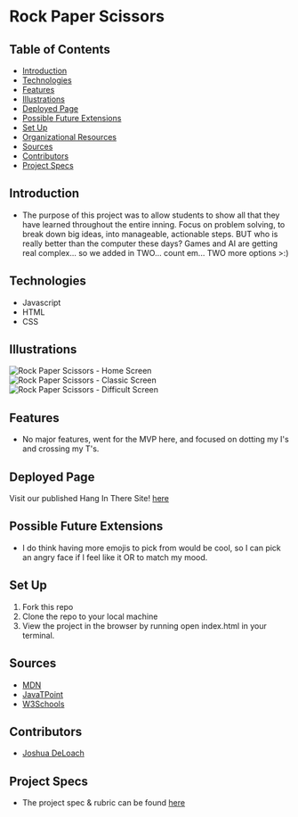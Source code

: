 # Rock Paper Scissors 


## Table of Contents
  - [Introduction](#introduction)
  - [Technologies](#technologies)
  - [Features](#features)
  - [Illustrations](#illustrations)
  - [Deployed Page](#deployed-page)
  - [Possible Future Extensions](#possible-future-extensions)
  - [Set Up](#set-up)
  - [Organizational Resources](#organizational-resources)
  - [Sources](#sources)
  - [Contributors](#contributors)
  - [Project Specs](#project-specs)

## Introduction
  - The purpose of this project was to allow students to show all that they have learned throughout the entire inning. Focus on problem solving, to break down big ideas, into manageable, actionable steps. BUT who is really better than the computer these days? Games and AI are getting real complex... so we added in TWO... count em... TWO more options >:) 

## Technologies
  - Javascript
  - HTML
  - CSS


## Illustrations
  ![Rock Paper Scissors - Home Screen](<img width="125" alt="Screen Shot 2022-06-14 at 12 13 14 PM" src="https://user-images.githubusercontent.com/86126203/173678390-aff435b4-45fb-46a4-97a4-f2c10ce9171b.png">)
  ![Rock Paper Scissors - Classic Screen](<img width="1414" alt="Screen Shot 2022-06-14 at 12 09 50 PM" src="https://user-images.githubusercontent.com/86126203/173678466-443ebc82-6b6f-4040-8e9f-923490bd10ec.png">)
  ![Rock Paper Scissors - Difficult Screen](<img width="1403" alt="Screen Shot 2022-06-14 at 12 10 01 PM" src="https://user-images.githubusercontent.com/86126203/173678553-16bc27d9-4bb3-45ec-b51b-f391d5f14085.png">)

## Features
- No major features, went for the MVP here, and focused on dotting my I's and crossing my T's.

## Deployed Page

Visit our published Hang In There Site! [here]()

## Possible Future Extensions
  - I do think having more emojis to pick from would be cool, so I can pick an angry face if I feel like it OR to match my mood.

## Set Up

1. Fork this repo  
2. Clone the repo to your local machine
3. View the project in the browser by running open index.html in your terminal.



## Sources
  - [MDN](http://developer.mozilla.org/en-US/)
  - [JavaTPoint](https://www.javatpoint.com/how-to-check-a-radio-button-using-javascript)
  - [W3Schools](https://www.w3schools.com/)

## Contributors
  - [Joshua DeLoach](https://github.com/JDeLoach03)


## Project Specs
  - The project spec & rubric can be found [here](https://frontend.turing.edu/projects/module-1/rock-paper-scissors-solo-v2.html)
